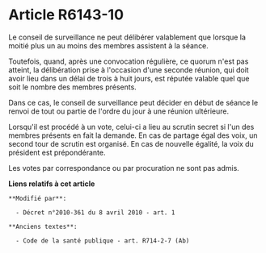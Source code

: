 # Article R6143-10

Le conseil de surveillance ne peut délibérer valablement que lorsque la moitié plus un au moins des membres assistent à la
séance. 

Toutefois, quand, après une convocation régulière, ce quorum n'est pas atteint, la délibération prise à l'occasion d'une
seconde réunion, qui doit avoir lieu dans un délai de trois à huit jours, est réputée valable quel que soit le nombre des
membres présents. 

Dans ce cas, le conseil de surveillance peut décider en début de séance le renvoi de tout ou partie de l'ordre du jour à une
réunion ultérieure. 

Lorsqu'il est procédé à un vote, celui-ci a lieu au scrutin secret si l'un des membres présents en fait la demande. En cas de
partage égal des voix, un second tour de scrutin est organisé. En cas de nouvelle égalité, la voix du président est
prépondérante. 

Les votes par correspondance ou par procuration ne sont pas admis.

**Liens relatifs à cet article**

	**Modifié par**:

	  - Décret n°2010-361 du 8 avril 2010 - art. 1

	**Anciens textes**:

	  - Code de la santé publique - art. R714-2-7 (Ab)
